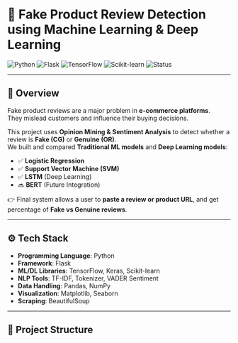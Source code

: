 # 🛒 Fake Product Review Detection using Machine Learning & Deep Learning  

![Python](https://img.shields.io/badge/Python-3.12-blue?logo=python)
![Flask](https://img.shields.io/badge/Flask-2.0-green?logo=flask)
![TensorFlow](https://img.shields.io/badge/TensorFlow-2.15-orange?logo=tensorflow)
![Scikit-learn](https://img.shields.io/badge/Scikit--learn-1.6-yellow?logo=scikitlearn)
![Status](https://img.shields.io/badge/Status-Active-success)

---

## 📌 Overview
Fake product reviews are a major problem in **e-commerce platforms**.  
They mislead customers and influence their buying decisions.  

This project uses **Opinion Mining & Sentiment Analysis** to detect whether a review is **Fake (CG)** or **Genuine (OR)**.  
We built and compared **Traditional ML models** and **Deep Learning models**:

- ✅ **Logistic Regression**  
- ✅ **Support Vector Machine (SVM)**  
- ✅ **LSTM** (Deep Learning)  
- 🔜 **BERT** (Future Integration)  

👉 Final system allows a user to **paste a review or product URL**, and get percentage of **Fake vs Genuine reviews**.

---

## ⚙️ Tech Stack
- **Programming Language**: Python  
- **Framework**: Flask  
- **ML/DL Libraries**: TensorFlow, Keras, Scikit-learn  
- **NLP Tools**: TF-IDF, Tokenizer, VADER Sentiment  
- **Data Handling**: Pandas, NumPy  
- **Visualization**: Matplotlib, Seaborn  
- **Scraping**: BeautifulSoup  

---

## 📂 Project Structure
